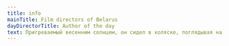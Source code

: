 ```yaml
---
title: info
mainTitle: Film directors of Belarus
dayDirectorTitle: Author of the day
text: Пригреваемый весенним солнцем, он сидел в коляске, поглядывая на первую траву,первые листья березы и первые клубы белых весенних облаков, разбегавшихся по яркой синеве неба. Он ни о чем не думал, а весело и бессмысленно смотрел по сторонам... На краю дороги стоял дуб. Вероятно в десять раз старше берез, составлявших лес, он был в десять раз толще и в два раза выше каждой березы. Это был огромный в два обхвата дуб с обломанными, давно видно, суками и с обломанной корой, заросшей старыми болячками. С огромными своими неуклюжими, несимметрично-растопыренными, корявыми руками и пальцами, он старым, сердитым и презрительным уродом стоял между улыбающимися березами. Только он один не хотел подчиняться обаянию весны и не хотел видеть ни весны, ни солнца.
---
```

